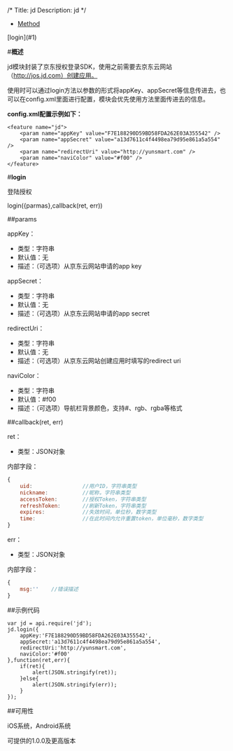/*
Title: jd
Description: jd
*/

<ul id="tab" class="clearfix">
	<li class="active"><a href="#method-content">Method</a></li>
</ul>
<div id="method-content">

<div class="outline">
[login](#1)
</div>

#**概述**

jd模块封装了京东授权登录SDK，使用之前需要去京东云网站（http://jos.jd.com）创建应用。

使用时可以通过login方法以参数的形式将appKey、appSecret等信息传进去，也可以在config.xml里面进行配置，模块会优先使用方法里面传进去的信息。

**config.xml配置示例如下：**

    <feature name="jd">
        <param name="appKey" value="F7E188290D59BD58FDA262E03A355542" />
        <param name="appSecret" value="a13d7611c4f4498ea79d95e861a5a554" />
        <param name="redirectUri" value="http://yunsmart.com" />
        <param name="naviColor" value="#f00" />
    </feature>

#**login**<div id="1"></div>

登陆授权

login({parmas},callback(ret, err))

##params

appKey：

- 类型：字符串
- 默认值：无
- 描述：（可选项）从京东云网站申请的app key

appSecret：

- 类型：字符串
- 默认值：无
- 描述：（可选项）从京东云网站申请的app secret

redirectUri：

- 类型：字符串
- 默认值：无
- 描述：（可选项）从京东云网站创建应用时填写的redirect uri

naviColor：

- 类型：字符串
- 默认值：#f00
- 描述：（可选项）导航栏背景颜色，支持#、rgb、rgba等格式

##callback(ret, err)

ret：

- 类型：JSON对象

内部字段：

```js
{
	uid:				//用户ID，字符串类型
	nickname:			//昵称，字符串类型
	accessToken:		//授权Token，字符串类型
	refreshToken:		//刷新Token，字符串类型
	expires:			//失效时间，单位秒，数字类型
	time:				//在此时间内允许重置token，单位毫秒，数字类型
}
```

err：

- 类型：JSON对象

内部字段：

```js
{
	msg:''    //错误描述
}
```

##示例代码

    var jd = api.require('jd');
    jd.login({
        appKey:'F7E188290D59BD58FDA262E03A355542',
        appSecret:'a13d7611c4f4498ea79d95e861a5a554',
        redirectUri:'http://yunsmart.com',
        naviColor:'#f00'
    },function(ret,err){
        if(ret){
            alert(JSON.stringify(ret));
        }else{
            alert(JSON.stringify(err));
        }
    });

##可用性

iOS系统，Android系统

可提供的1.0.0及更高版本
